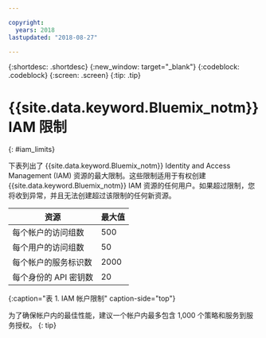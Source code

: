 ```yaml
---

copyright:
  years: 2018
lastupdated: "2018-08-27"

---
```



{:shortdesc: .shortdesc}
{:new_window: target="_blank"}
{:codeblock: .codeblock}
{:screen: .screen}
{:tip: .tip}

# {{site.data.keyword.Bluemix_notm}} IAM 限制
{: #iam_limits}

下表列出了 {{site.data.keyword.Bluemix_notm}} Identity and Access Management (IAM) 资源的最大限制。这些限制适用于有权创建 {{site.data.keyword.Bluemix_notm}} IAM 资源的任何用户。如果超过限制，您将收到异常，并且无法创建超过该限制的任何新资源。

|资源|最大值|
|----------|---------|
|每个帐户的访问组数|500|
|每个用户的访问组数|50| 
|每个帐户的服务标识数|2000| 
|每个身份的 API 密钥数|20|
{:caption="表 1. IAM 帐户限制" caption-side="top"}

为了确保帐户内的最佳性能，建议一个帐户内最多包含 1,000 个策略和服务到服务授权。
{: tip}
